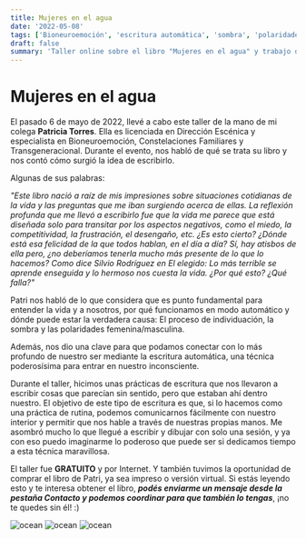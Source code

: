 ```yaml
---
title: Mujeres en el agua
date: '2022-05-08'
tags: ['Bioneuroemoción', 'escritura automática', 'sombra', 'polaridades', 'individuación']
draft: false
summary: 'Taller online sobre el libro "Mujeres en el agua" y trabajo de reflexión con escritura automática'
---
```


# **Mujeres en el agua**

El pasado 6 de mayo de 2022, llevé a cabo este taller de la mano de mi colega **Patricia Torres**. Ella es licenciada en Dirección Escénica y especialista en Bioneuroemoción, Constelaciones Familiares y Transgeneracional. Durante el evento, nos habló de qué se trata su libro y nos contó cómo surgió la idea de escribirlo.

Algunas de sus palabras:

*"Este libro nació a raíz de mis impresiones sobre situaciones cotidianas de la vida y las preguntas que me iban surgiendo acerca de ellas. La reflexión profunda que me llevó a escribirlo fue que la vida me parece que está diseñada solo para transitar por los aspectos negativos, como el miedo, la competitividad, la frustración, el desengaño, etc. ¿Es esto cierto? ¿Dónde está esa felicidad de la que todos hablan, en el día a día? Sí, hay atisbos de ella pero, ¿no deberíamos tenerla mucho más presente de lo que lo hacemos? Como dice Silvio Rodríguez en El elegido: Lo más terrible se aprende enseguida y lo hermoso nos cuesta la vida. ¿Por qué esto? ¿Qué falla?"*

Patri nos habló de lo que considera que es punto fundamental para entender la vida y a nosotros, por qué funcionamos en modo automático y dónde puede estar la verdadera causa: El proceso de individuación, la sombra y las polaridades femenina/masculina.

Además, nos dio una clave para que podamos conectar con lo más profundo de nuestro ser mediante la escritura automática, una técnica poderosísima para entrar en nuestro inconsciente.

Durante el taller, hicimos unas prácticas de escritura que nos llevaron a escribir cosas que parecían sin sentido, pero que estaban ahí dentro nuestro. El objetivo de este tipo de escritura es que, si lo hacemos como una práctica de rutina, podemos comunicarnos fácilmente con nuestro interior y permitir que nos hable a través de nuestras propias manos. Me asombró mucho lo que llegué a escribir y dibujar con solo una sesión, y ya con eso puedo imaginarme lo poderoso que puede ser si dedicamos tiempo a esta técnica maravillosa.

El taller fue **GRATUITO** y por Internet. Y también tuvimos la oportunidad de comprar el libro de Patri, ya sea impreso o versión virtual. Si estás leyendo esto y te interesa obtener el libro, ***podés enviarme un mensaje desde la pestaña Contacto y podemos coordinar para que también lo tengas***, ¡no te quedes sin él! :)



<Image alt="ocean" src="/static/images/Blog/Vicky.jpeg" width={250} height={250} />


<Image alt="ocean" src="/static/images/Blog/patri/mujeres.jpeg" width={230} height={230} />



<Image alt="ocean" src="/static/images/Blog/patri/patri.jpg" width={230} height={230} />

